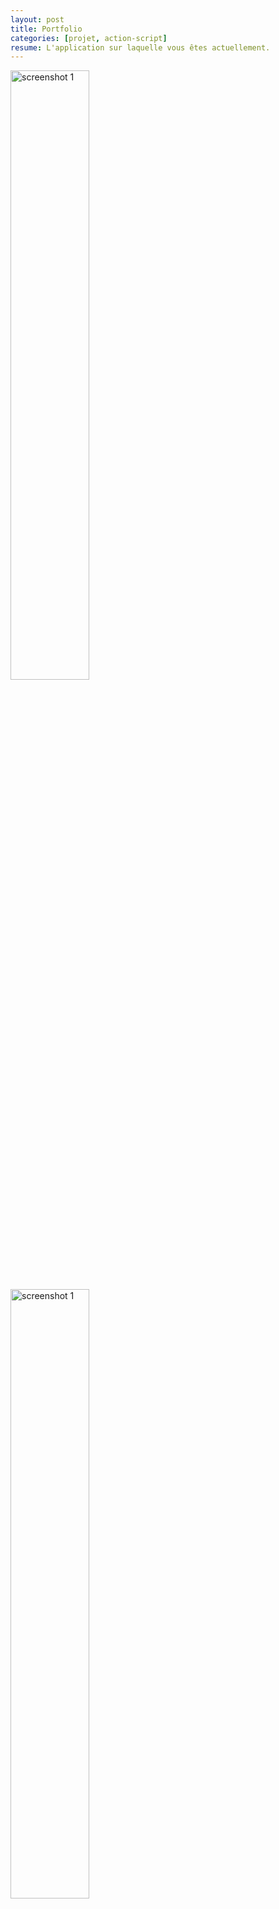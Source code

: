 ```yaml
---
layout: post
title: Portfolio
categories: [projet, action-script]
resume: L'application sur laquelle vous êtes actuellement.
---
```

<div class="container-img">
  <img src="http://man.lydiman.net/cv/ActionScript/PresentationProjets/PortfolioV0.1.png" alt="screenshot 1" width="50%" />
  <img src="http://man.lydiman.net/cv/ActionScript/PresentationProjets/PortfolioV0.png" alt="screenshot 1" width="50%" />
</div>

Cette application regroupe toutes les applications que j'ai pu réaliser.

* Rôle : Projet réalisé tout seul.
* Connaissances acquises : Le langage ActionScript et l'API Flex facilitant la programmation.